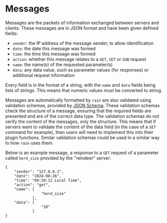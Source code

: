 # Messages

Messages are the packets of information exchanged between servers and clients.
These messages are in JSON format and have been given defined fields:

- `sender`: the IP address of the message sender, to allow identification
- `date`: the date this message was formed
- `time`: the time this message was formed
- `action`: whether this message relates to a `GET`, `SET` or `SUB` request
- `name`: the name(s) of the requested parameter(s)
- `data`: any data value, such as parameter values (for responses) or additional request information

Every field is in the format of a string, with the `name` and `data` fields being lists of strings.
This means that numeric values must be converted to string.

Messages are automatically formatted by `rain` are also validated using validation schemas, provided by [JSON Schema](https://json-schema.org/).
These validation schemas check the structure of a message, ensuring that the required fields are presented and are of the correct data type.
The validation schemas do not verify the content of the messages, only the structure.
This means that if servers want to validate the content of the data field (in the case of a `SET` command for example), then users will need to implement this into their plugin functions.
Similar validation schemas could be used in a similar way to how `rain` uses them.

Below is an example message, a response to a `GET` request of a parameter called `herd_size` provided by the "reindeer" server:
```
{
    "sender": "127.0.0.1",
    "date": "2024-08-26",
    "time": "09:39:12 Local Time",
    "action": "get",
    "name": [
                "herd_size"
            ],
    "data": [
                "10"
            ]
}
```
